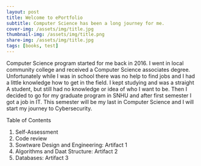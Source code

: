 ```yaml
---
layout: post
title: Welcome to ePortfolio
subtitle: Computer Science has been a long journey for me.
cover-img: /assets/img/title.jpg
thumbnail-img: /assets/img/title.png
share-img: /assets/img/title.jpg
tags: [books, test]
---
```


Computer Science program started for me back in 2016. I went in local community college and received a Computer Science associates degree. Unfortunately while I was in school there was no help to find jobs and I had a little knowledge how to get in the field. I kept studying and was a straight A student, but still had no knowledge or idea of who I want to be. Then I decided to go for my graduate program in SNHU and after first semester I got a job in IT. This semester will be my last in Computer Science and I will start my journey to Cybersecurity.

Table of Contents

1.	Self-Assessment
2.	Code review
3.	Sowtware Design and Engineering: Artifact 1
4.	Algorithms and Daat Structure: Artifact 2
5.	Databases: Artifact 3
